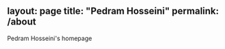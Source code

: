 layout: page
title: "Pedram Hosseini"
permalink: /about
--------------------------
Pedram Hosseini's homepage
